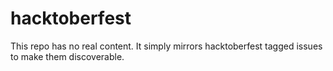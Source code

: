 # hacktoberfest
This repo has no real content. It simply mirrors hacktoberfest tagged issues to make them discoverable.
